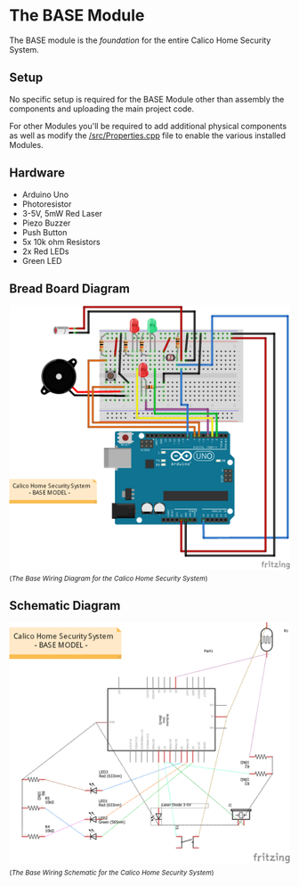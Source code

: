 The BASE Module
===============

The BASE module is the _foundation_ for the entire Calico Home Security System.

Setup
-----

No specific setup is required for the BASE Module other than assembly the components and uploading the main project code.

For other Modules you'll be required to add additional physical components as well as modify the [/src/Properties.cpp](https://github.com/Lastrellik/Calico-Home-Security/blob/master/src/Properties.cpp) file to enable the various installed Modules.


Hardware
--------

* Arduino Uno
* Photoresistor
* 3-5V, 5mW Red Laser
* Piezo Buzzer
* Push Button
* 5x 10k ohm Resistors
* 2x Red LEDs
* Green LED


Bread Board Diagram
-------------------

![Base Wiring Diagram](base_wiring_bb.png)
<sub>(_The Base Wiring Diagram for the Calico Home Security System_)</sub>


Schematic Diagram
-----------------

![Base Wiring Schematic](base_wiring_schem.png)
<sub>(_The Base Wiring Schematic for the Calico Home Security System_)</sub>
